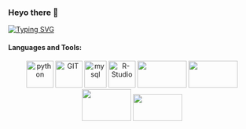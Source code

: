 ### Heyo there 👋
[![Typing SVG](https://readme-typing-svg.demolab.com/?lines=My+Name+is+Karan!;🧬+Bridging+Data+Science+and+Biology+🔬;Feel+free+to+look+around+😗!&font=Cormorant%20Code&center=true&width=500&height=50&duration=6000&pause=2000)](https://git.io/typing-svg)

#### Languages and Tools:
<p align="center">
      <img src="https://www.vectorlogo.zone/logos/python/python-icon.svg" alt="python" width="55" height="55"/>
      <img src="https://www.vectorlogo.zone/logos/git-scm/git-scm-icon.svg" alt="GIT" width="55" height="55"/> 
      <img src="https://www.vectorlogo.zone/logos/mysql/mysql-icon.svg" alt="mysql" width="45" height="55"/>
      <img src="https://vectorwiki.com/images/wlyBs__r-studio.svg" alt="R-Studio" width="55" height="55"/>
      <img src="https://upload.wikimedia.org/wikipedia/commons/thumb/0/05/Scikit_learn_logo_small.svg/260px-Scikit_learn_logo_small.svg.png?20180808062052" width="100" height="55"/>
      <img src="https://raw.githubusercontent.com/valohai/ml-logos/d8dfb916e50a93a41f3b1ed2ca7bd3dbc77030a2/pytorch.svg" width = '100' height = '55' />
      <img src='https://www.vectorlogo.zone/logos/tensorflow/tensorflow-ar21.svg' width = '100' height ='65' />
      <img src='https://raw.githubusercontent.com/get-icon/geticon/fc0f660daee147afb4a56c64e12bde6486b73e39/icons/pandas-logo.svg' width ='100' height = '55' />
</p>
<!--
**karan-nanda/karan-nanda** is a ✨ _special_ ✨ repository because its `README.md` (this file) appears on your GitHub profile.

Here are some ideas to get you started:

- 🔭 I’m currently working on ...
- 🌱 I’m currently learning ...
- 👯 I’m looking to collaborate on ...
- 🤔 I’m looking for help with ...
- 💬 Ask me about ...
- 📫 How to reach me: ...
- 😄 Pronouns: ...
- ⚡ Fun fact: ...
-->
